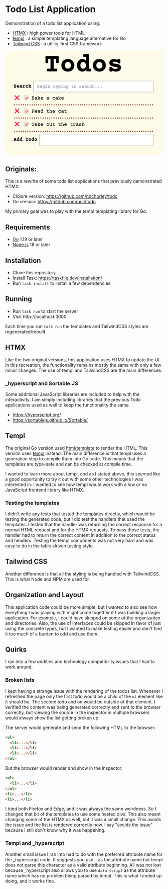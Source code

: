 # Todo List Application
Demonstration of a todo list application using:
- [HTMX](https://htmx.org/) : high power tools for HTML
- [templ](https://templ.guide/) : a simple templating language alternative for Go
- [Tailwind CSS](https://tailwindcss.com/) : a utility-first CSS framework

![Todos](./todos.png)

## Originals:
This is a rewrite of some todo list applications that previously demonstrated HTMX:
- Clojure version: https://github.com/ndchorley/todo
- Go version: https://github.com/quii/todo

My primary goal was to play with the templ templating library for Go.

## Requirements
- [Go](https://golang.org/) 1.19 or later
- [Node.js](https://nodejs.org/) 18 or later

## Installation
- Clone this repository
- Install Task: https://taskfile.dev/installation/
- Run `task install` to install a few dependencies

## Running
- Run `task run` to start the server
- Visit http://localhost:3000

Each time you run `task run` the templates and TailwindCSS styles are regenerated/rebuilt.

## HTMX
Like the two original versions, this application uses HTMX to update the UI. In this recreation, the functionality remains mostly the same with only a few minor changes. The use of templ and TailwindCSS are the main differences.

### _hyperscript and Sortable.JS
Some additional JavaScript libraries are included to help with the interactivity. I am simply including libraries that the previous Todo applications used as well to keep the functionality the same.

- https://hyperscript.org/
- https://sortablejs.github.io/Sortable/

## Templ
The original Go version used [html/template](https://pkg.go.dev/html/template) to render the HTML. This version uses [templ](https://templ.guide/) instead. The main difference is that templ uses a generation step to compile them into Go code. This means that the templates are type-safe and can be checked at compile time.

I wanted to learn more about templ, and as I stated above, this seemed like a good opportunity to try it out with some other technologies I was interested in. I wanted to see how templ would work with a low or no JavaScript frontend library like HTMX.

### Testing the templates
I didn't write any tests that tested the templates directly, which would be testing the generated code, but I did test the handlers that used the templates. I tested that the handler was returning the correct response for a normal HTML request and for the HTMX requests. To pass those tests, the handler had to return the correct content in addition to the correct status and headers. Testing the templ components was not very hard and was easy to do in the table-driven testing style.

## Tailwind CSS
Another difference is that all the styling is being handled with TailwindCSS. This is what Node and NPM are used for. 

## Organization and Layout
This application code could be more simple, but I wanted to also see how everything I was playing with might come together if I was building a larger application. For example, I could have skipped on some of the organization and directories. Also, the use of interfaces could be skipped in favor of just using the concrete types, but I wanted to make testing easier and don't find it too much of a burden to add and use them.

## Quirks
I ran into a few oddities and technology compatibility issues that I had to work around.

### Broken lists
I kept having a strange issue with the rendering of the todos list. Whenever I refreshed the page only the first todo would be a child of the `ul` element like it should be. The second todo and on would be outside of that element. I verified the content was being generated correctly and sent to the browser correctly, but viewing the source in the inspector in multiple browsers would always show the list getting broken up.

The server would generate and send the following HTML to the browser:
```html
<ul>
  <li>...</li>
  <li>...</li>
  <li>...</li>
</ul>
```

But the browser would render and show in the inspector:
```html
<ul>
  <li>...</li>
</ul>
<li>...</li>
<li>...</li>
```
I tried both Firefox and Edge, and it was always the same weirdness. So I changed that bit of the templates to use some nested divs. This also meant changing some of the HTMX as well, but it was a small change. This avoids the issue and the list is rendered correctly now. I say "avoids the issue" because I still don't know why it was happening.

### Templ and _hyperscript
Another small issue I ran into had to do with the preferred attribute name for the _hyperscript code. It suggests you use `_` as the attribute name but templ does not parse this character as a valid attribute beginning. All was not lost because _hyperscript also allows you to use `data-script` as the attribute name which has no problem being parsed by templ. This is what I ended up doing, and it works fine.
